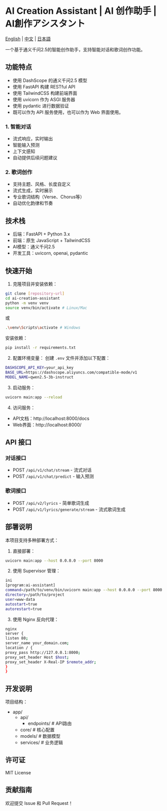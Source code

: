 # AI Creation Assistant | AI 创作助手 | AI創作アシスタント

[English](README_EN.md) | [中文](README.md) | [日本語](README_JA.md)

一个基于通义千问2.5的智能创作助手，支持智能对话和歌词创作功能。

## 功能特点
- 使用 DashScope 的通义千问2.5 模型
- 使用 FastAPI 构建 RESTful API
- 使用 TailwindCSS 构建前端界面
- 使用 uvicorn 作为 ASGI 服务器
- 使用 pydantic 进行数据验证
- 既可以作为 API 服务使用，也可以作为 Web 界面使用。

### 1. 智能对话
- 流式响应，实时输出
- 智能输入预测
- 上下文感知
- 自动提供后续问题建议

### 2. 歌词创作
- 支持主题、风格、长度自定义
- 流式生成，实时展示
- 专业歌词结构（Verse、Chorus等）
- 自动优化韵律和节奏

## 技术栈

- 后端：FastAPI + Python 3.x
- 前端：原生 JavaScript + TailwindCSS
- AI模型：通义千问2.5
- 开发工具：uvicorn, openai, pydantic


## 快速开始

1. 克隆项目并安装依赖：
```bash
git clone [repository-url]
cd ai-creation-assistant
python -m venv venv
source venv/bin/activate # Linux/Mac
```
或
```bash
.\venv\Scripts\activate # Windows
```
安装依赖：
```bash
pip install -r requirements.txt
```


2. 配置环境变量：
创建 `.env` 文件并添加以下配置：
```bash
DASHSCOPE_API_KEY=your_api_key
BASE_URL=https://dashscope.aliyuncs.com/compatible-mode/v1
MODEL_NAME=qwen2.5-3b-instruct
```

3. 启动服务：
```bash
uvicorn main:app --reload
```


4. 访问服务：
- API文档：http://localhost:8000/docs
- Web界面：http://localhost:8000/

## API 接口

### 对话接口
- POST `/api/v1/chat/stream` - 流式对话
- POST `/api/v1/chat/predict` - 输入预测

### 歌词接口
- POST `/api/v2/lyrics` - 简单歌词生成
- POST `/api/v1/lyrics/generate/stream` - 流式歌词生成

## 部署说明

本项目支持多种部署方式：

1. 直接部署：
```bash
uvicorn main:app --host 0.0.0.0 --port 8000
```

2. 使用 Supervisor 管理：
```bash
ini
[program:ai-assistant]
command=/path/to/venv/bin/uvicorn main:app --host 0.0.0.0 --port 8000
directory=/path/to/project
user=www-data
autostart=true
autorestart=true
```

3. 使用 Nginx 反向代理：
```bash
nginx
server {
listen 80;
server_name your_domain.com;
location / {
proxy_pass http://127.0.0.1:8000;
proxy_set_header Host $host;
proxy_set_header X-Real-IP $remote_addr;
}
}
```

## 开发说明

项目结构：
- app/
  - api/
    - endpoints/ # API路由
  - core/ # 核心配置 
  - models/ # 数据模型
  - services/ # 业务逻辑


## 许可证

MIT License

## 贡献指南

欢迎提交 Issue 和 Pull Request！
